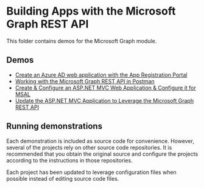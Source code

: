 # Building Apps with the Microsoft Graph REST API

This folder contains demos for the Microsoft Graph module.

## Demos

* [Create an Azure AD web application with the App Registration Portal](./01-arp-app)
* [Working with the Microsoft Graph REST API in Postman](./02-create-app)
* [Create & Configure an ASP.NET MVC Web Application & Configure it for MSAL](./03-create-aspnet-mvcapp)
* [Update the ASP.NET MVC Application to Leverage the Microsoft Graph REST API](./04-leverage-msgraphsdk)

## Running demonstrations

Each demonstration is included as source code for convenience. However, several of the projects rely on other source code repositories. It is recommended that you obtain the original source and configure the projects according to the instructions in those repositories.

Each project has been updated to leverage configuration files when possible instead of editing source code files.